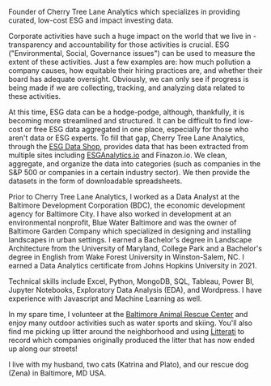 Founder of Cherry Tree Lane Analytics which specializes in providing curated, low-cost ESG and impact investing data. 

Corporate activities have such a huge impact on the world that we live in - transparency and accountability for those activities is crucial. ESG ("Environmental, Social, Governance issues") can be used to measure the extent of these activities. Just a few examples are: how much pollution a company causes, how equitable their hiring practices are, and whether their board has adequate oversight. Obviously, we can only see if progress is being made if we are collecting, tracking, and analyzing data related to these activities.

At this time, ESG data can be a hodge-podge, although, thankfully, it is becoming more streamlined and structured. 
It can be difficult to find low-cost or free ESG data aggregated in one place, especially for those who aren't data or ESG experts.
To fill that gap, Cherry Tree Lane Analytics, through the [ESG Data Shop](https://esgdatashop.io/), provides data that has been extracted from multiple sites including [ESGAnalytics.io](https://www.esganalytics.io/) and Finazon.io. We clean, aggregate, and organize the data into categories (such as companies in the S&P 500 or companies in a certain industry sector). We then provide the datasets in the form of downloadable spreadsheets. 

Prior to Cherry Tree Lane Analytics, I worked as a Data Analyst at the Baltimore Development Corporation (BDC), the economic development agency for Baltimore City. I have also worked in development at an environmental nonprofit, Blue Water Baltimore and was the owner of Baltimore Garden Company which specialized in designing and installing landscapes in urban settings. I earned a Bachelor's degree in Landscape Architecture from the University of Maryland, College Park and a Bachelor's degree in English from Wake Forest University in Winston-Salem, NC. I earned a Data Analytics certificate from Johns Hopkins University in 2021.

Technical skills include Excel, Python, MongoDB, SQL, Tableau, Power BI, Jupyter Notebooks, Exploratory Data Analysis (EDA), and Wordpress. I have experience with Javascript and Machine Learning as well.

In my spare time, I volunteer at the [Baltimore Animal Rescue Center](https://www.barcs.org/) and enjoy many outdoor activities such as water sports and skiing. You'll also find me picking up litter around the neighborhood and using [Litterati](https://www.litterati.org/) to record which companies originally produced the litter that has now ended up along our streets!

I live with my husband, two cats (Katrina and Plato), and our rescue dog (Zena) in Baltimore, MD USA. 


<!---
Jenkir/Jenkir is a ✨ special ✨ repository because its `README.md` (this file) appears on your GitHub profile.
You can click the Preview link to take a look at your changes.
--->
